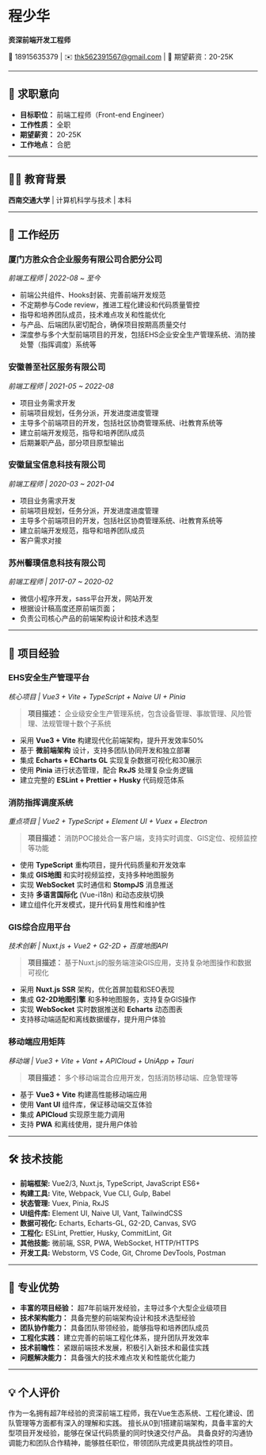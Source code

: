 # 程少华
**资深前端开发工程师**

📱 18915635379 | ✉️ thk562391567@gmail.com | 💼 期望薪资：20-25K

---

## 🎯 求职意向
- **目标职位：** 前端工程师（Front-end Engineer）
- **工作性质：** 全职
- **期望薪资：** 20-25K
- **工作地点：** 合肥

---

## 👨‍🎓 教育背景
**西南交通大学** | 计算机科学与技术 | 本科

---

## 💼 工作经历

### 厦门方胜众合企业服务有限公司合肥分公司
*前端工程师 | 2022-08 ~ 至今*
- 前端公共组件、Hooks封装、完善前端开发规范
- 不定期参与Code review，推进工程化建设和代码质量管控
- 指导和培养团队成员，技术难点攻关和性能优化
- 与产品、后端团队密切配合，确保项目按期高质量交付
- 深度参与多个大型前端项目的开发，包括EHS企业安全生产管理系统、消防接处警（指挥调度）系统等

### 安徽善至社区服务有限公司
*前端工程师 | 2021-05 ~ 2022-08*
- 项目业务需求开发
- 前端项目规划，任务分派，开发进度进度管理
- 主导多个前端项目的开发，包括社区协商管理系统、i社教育系统等
- 建立前端开发规范，指导和培养团队成员
- 后期兼职产品，部分项目原型输出

### 安徽鼠宝信息科技有限公司
*前端工程师 | 2020-03 ~ 2021-04*
- 项目业务需求开发
- 前端项目规划，任务分派，开发进度进度管理
- 主导多个前端项目的开发，包括社区协商管理系统、i社教育系统等
- 建立前端开发规范，指导和培养团队成员
- 客户需求对接

### 苏州馨璞信息科技有限公司
*前端工程师 | 2017-07 ~ 2020-02*
- 微信小程序开发，sass平台开发，网站开发
- 根据设计稿高度还原前端页面；
- 负责公司核心产品的前端架构设计和技术选型

---

## 🚀 项目经验

### EHS安全生产管理平台
*核心项目 | Vue3 + Vite + TypeScript + Naive UI + Pinia*
> **项目描述：** 企业级安全生产管理系统，包含设备管理、事故管理、风险管理、法规管理十数个子系统
- 采用 **Vue3 + Vite** 构建现代化前端架构，提升开发效率50%
- 基于 **微前端架构** 设计，支持多团队协同开发和独立部署
- 集成 **Echarts + ECharts GL** 实现复杂数据可视化和3D展示
- 使用 **Pinia** 进行状态管理，配合 **RxJS** 处理复杂业务逻辑
- 建立完整的 **ESLint + Prettier + Husky** 代码规范体系

### 消防指挥调度系统
*重点项目 | Vue2 + TypeScript + Element UI + Vuex + Electron*
> **项目描述：** 消防POC接处合一客户端，支持实时调度、GIS定位、视频监控等功能
- 使用 **TypeScript** 重构项目，提升代码质量和开发效率
- 集成 **GIS地图** 和实时视频监控，支持多种地图服务
- 实现 **WebSocket** 实时通信和 **StompJS** 消息推送
- 支持 **多语言国际化** (Vue-i18n) 和动态皮肤切换
- 建立组件化开发模式，提升代码复用性和维护性

### GIS综合应用平台
*技术创新 | Nuxt.js + Vue2 + G2-2D + 百度地图API*
> **项目描述：** 基于Nuxt.js的服务端渲染GIS应用，支持复杂地图操作和数据可视化
- 采用 **Nuxt.js SSR** 架构，优化首屏加载和SEO表现
- 集成 **G2-2D地图引擎** 和多种地图服务，支持复杂GIS操作
- 实现 **WebSocket** 实时数据推送和 **Echarts** 动态图表
- 支持移动端适配和离线数据缓存，提升用户体验

### 移动端应用矩阵
*移动端 | Vue3 + Vite + Vant + APICloud + UniApp + Tauri*
> **项目描述：** 多个移动端混合应用开发，包括消防移动端、应急管理等
- 基于 **Vue3 + Vite** 构建高性能移动端应用
- 使用 **Vant UI** 组件库，保证移动端交互体验
- 集成 **APICloud** 实现原生能力调用
- 支持 **PWA** 和离线使用，提升用户体验

---

## 🛠️ 技术技能
- **前端框架:** Vue2/3, Nuxt.js, TypeScript, JavaScript ES6+
- **构建工具:** Vite, Webpack, Vue CLI, Gulp, Babel
- **状态管理:** Vuex, Pinia, RxJS
- **UI组件库:** Element UI, Naive UI, Vant, TailwindCSS
- **数据可视化:** Echarts, Echarts-GL, G2-2D, Canvas, SVG
- **工程化:** ESLint, Prettier, Husky, CommitLint, Git
- **其他技能:** 微前端, SSR, PWA, WebSocket, HTTP/HTTPS
- **开发工具:** Webstorm, VS Code, Git, Chrome DevTools, Postman

---

## 🌟 专业优势
- **丰富的项目经验：** 超7年前端开发经验，主导过多个大型企业级项目
- **技术架构能力：** 具备完整的前端架构设计和技术选型经验
- **团队协作能力：** 具备团队带领经验，能够指导和培养团队成员
- **工程化实践：** 建立完善的前端工程化体系，提升团队开发效率
- **技术前瞻性：** 紧跟前端技术发展，积极引入新技术和最佳实践
- **问题解决能力：** 具备强大的技术难点攻关和性能优化能力

---

## 💡 个人评价
作为一名拥有超7年经验的资深前端工程师，我在Vue生态系统、工程化建设、团队管理等方面都有深入的理解和实践。 擅长从0到1搭建前端架构，具备丰富的大型项目开发经验，能够在保证代码质量的同时快速交付产品。 具备良好的沟通协调能力和团队合作精神，能够胜任职位，带领团队完成更具挑战性的项目。
